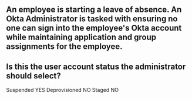 ## An employee is starting a leave of absence. An Okta Administrator is tasked with ensuring no one can sign into the employee's Okta account while maintaining application and group assignments for the employee.
## Is this the user account status the administrator should select?

Suspended YES
Deprovisioned NO
Staged NO
